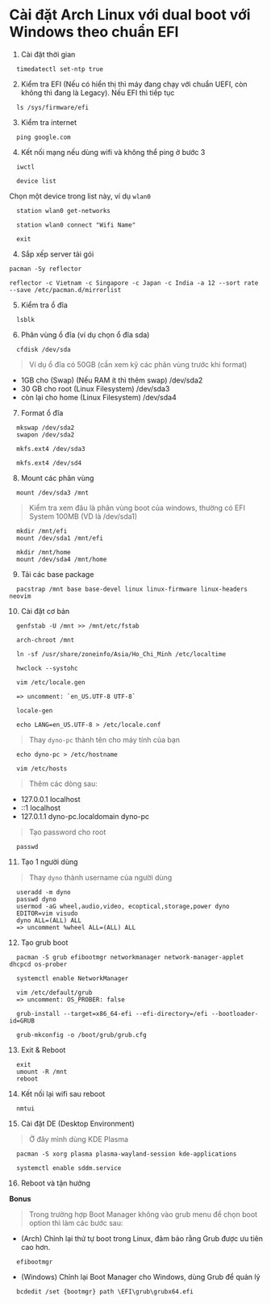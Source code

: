 # Cài đặt Arch Linux với dual boot với Windows theo chuẩn EFI

1. Cài đặt thời gian

```
  timedatectl set-ntp true
```

2. Kiểm tra EFI (Nếu có hiển thị thì máy đang chạy với chuẩn UEFI, còn không thì đang là Legacy). Nếu EFI thì tiếp tục

```
  ls /sys/firmware/efi
```

3. Kiểm tra internet

```
  ping google.com
```

4. Kết nối mạng nếu dùng wifi và không thể ping ở bước 3

```
  iwctl
```

```
  device list
```

Chọn một device trong list này, ví dụ `wlan0`

```
  station wlan0 get-networks
```

```
  station wlan0 connect "Wifi Name"
```

```
  exit
```

4. Sắp xếp server tải gói

```
pacman -Sy reflector
```

```
reflector -c Vietnam -c Singapore -c Japan -c India -a 12 --sort rate --save /etc/pacman.d/mirrorlist
```

5. Kiểm tra ổ đĩa

```
  lsblk
```

6. Phân vùng ổ đĩa (ví dụ chọn ổ đĩa sda)

```
  cfdisk /dev/sda
```

> Ví dụ ổ đĩa có 50GB (cần xem kỹ các phân vùng trước khi format)

- 1GB cho (Swap) (Nếu RAM ít thì thêm swap) /dev/sda2
- 30 GB cho root (Linux Filesystem) /dev/sda3
- còn lại cho home (Linux Filesystem) /dev/sda4

7. Format ổ đĩa

```
  mkswap /dev/sda2
  swapon /dev/sda2
```

```
  mkfs.ext4 /dev/sda3
```

```
  mkfs.ext4 /dev/sd4
```

8. Mount các phân vùng

```
  mount /dev/sda3 /mnt
```

> Kiểm tra xem đâu là phân vùng boot của windows, thường có EFI System 100MB (VD là /dev/sda1)

```
  mkdir /mnt/efi
  mount /dev/sda1 /mnt/efi
```

```
  mkdir /mnt/home
  mount /dev/sda4 /mnt/home
```

9. Tải các base package

```
  pacstrap /mnt base base-devel linux linux-firmware linux-headers neovim

```

10. Cài đặt cơ bản

```
  genfstab -U /mnt >> /mnt/etc/fstab
```

```
  arch-chroot /mnt
```

```
  ln -sf /usr/share/zoneinfo/Asia/Ho_Chi_Minh /etc/localtime
```

```
  hwclock --systohc
```

```
  vim /etc/locale.gen

  => uncomment: `en_US.UTF-8 UTF-8`

  locale-gen

  echo LANG=en_US.UTF-8 > /etc/locale.conf
```

> Thay `dyno-pc` thành tên cho máy tính của bạn

```
  echo dyno-pc > /etc/hostname
```

```
  vim /etc/hosts
```

> Thêm các dòng sau:

- 127.0.0.1 localhost
- ::1 localhost
- 127.0.1.1 dyno-pc.localdomain dyno-pc

> Tạo password cho root

```
  passwd
```

11. Tạo 1 người dùng

> Thay `dyno` thành username của người dùng

```
  useradd -m dyno
  passwd dyno
  usermod -aG wheel,audio,video, ecoptical,storage,power dyno
  EDITOR=vim visudo
  dyno ALL=(ALL) ALL
  => uncomment %wheel ALL=(ALL) ALL
```

12. Tạo grub boot

```
  pacman -S grub efibootmgr networkmanager network-manager-applet dhcpcd os-prober

  systemctl enable NetworkManager

  vim /etc/default/grub
  => uncomment: OS_PROBER: false

  grub-install --target=x86_64-efi --efi-directory=/efi --bootloader-id=GRUB

  grub-mkconfig -o /boot/grub/grub.cfg
```

13. Exit & Reboot

```
  exit
  umount -R /mnt
  reboot
```

14. Kết nối lại wifi sau reboot

```
  nmtui
```

15. Cài đặt DE (Desktop Environment)

> Ở đây mình dùng KDE Plasma

```
  pacman -S xorg plasma plasma-wayland-session kde-applications
```

```
  systemctl enable sddm.service
```

16. Reboot và tận hưởng

**Bonus**

> Trong trường hợp Boot Manager không vào grub menu để chọn boot option thì làm các bước sau:

- (Arch) Chỉnh lại thứ tự boot trong Linux, đảm bảo rằng Grub được ưu tiên cao hơn.

```
  efibootmgr
```

- (Windows) Chỉnh lại Boot Manager cho Windows, dùng Grub để quản lý

```
  bcdedit /set {bootmgr} path \EFI\grub\grubx64.efi
```
